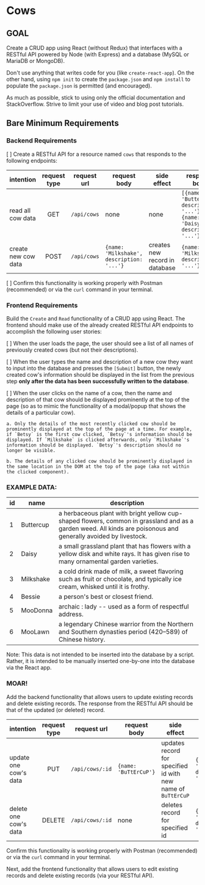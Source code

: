 # Cows

## GOAL

Create a CRUD app using React (without Redux) that interfaces with a RESTful API powered by Node (with Express) and a database (MySQL or MariaDB or MongoDB).

Don't use anything that writes code for you (like `create-react-app`). On the other hand, using `npm init` to create the `package.json` and `npm install` to populate the `package.json` is permitted (and encouraged).

As much as possible, stick to using only the official documentation and StackOverflow. Strive to limit your use of video and blog post tutorials.

## Bare Minimum Requirements

### Backend Requirements

[ ] Create a RESTful API for a resource named `cows` that responds to the following endpoints:

| intention           | request type | request url | request body                              | side effect                    | response body                                                                    |
|---------------------|:------------:|-------------|-------------------------------------------|--------------------------------|----------------------------------------------------------------------------------|
| read all cow data   | GET          | `/api/cows` | none                                      | none                           | `[{name: 'Buttercup', description: '...'}, {name: 'Daisy', description: '...'}]` |
| create new cow data | POST         | `/api/cows` | `{name: 'Milkshake', description: '...'}` | creates new record in database | `{name: 'Milkshake', description: '...'}`                                        |

[ ] Confirm this functionality is working properly with Postman (recommended) or via the `curl` command in your terminal.

### Frontend Requirements

Build the `Create` and `Read` functionality of a CRUD app using React. The frontend should make use of the already created RESTful API endpoints to accomplish the following user stories:

[ ] When the user loads the page, the user should see a list of all names of previously created cows (but not their descriptions).

[ ] When the user types the name and description of a new cow they want to input into the database and presses the `[Submit]` button, the newly created cow's information should be displayed in the list from the previous step **only after the data has been successfully written to the database**.

[ ] When the user clicks on the name of a cow, then the name and description of that cow should be displayed prominently at the top of the page (so as to mimic the functionality of a modal/popup that shows the details of a particular cow).

    a. Only the details of the most recently clicked cow should be prominently displayed at the top of the page at a time. For example, if `Betsy` is the first cow clicked, `Betsy`'s information should be displayed. If `Milkshake` is clicked afterwards, only `Milkshake`'s information should be displayed. `Betsy`'s description should no longer be visible.

    b. The details of any clicked cow should be prominently displayed in the same location in the DOM at the top of the page (aka not within the clicked component).

### EXAMPLE DATA:

 id | name      | description
----|-----------|------------------------------------------
  1 | Buttercup | a herbaceous plant with bright yellow cup-shaped flowers, common in grassland and as a garden weed. All kinds are poisonous and generally avoided by livestock.
  2 | Daisy     | a small grassland plant that has flowers with a yellow disk and white rays. It has given rise to many ornamental garden varieties.
  3 | Milkshake | a cold drink made of milk, a sweet flavoring such as fruit or chocolate, and typically ice cream, whisked until it is frothy.
  4 | Bessie    | a person's best or closest friend.
  5 | MooDonna  | archaic : lady -- used as a form of respectful address.
  6 | MooLawn   | a legendary Chinese warrior from the Northern and Southern dynasties period (420–589) of Chinese history.

Note: This data is not intended to be inserted into the database by a script. Rather, it is intended to be manually inserted one-by-one into the database via the React app.

### MOAR!

Add the backend functionality that allows users to update existing records and delete existing records. The response from the RESTful API should be that of the updated (or deleted) record.

| intention             | request type | request url     | request body          | side effect                                                  | response body                             |
|-----------------------|:------------:|-----------------|-----------------------|--------------------------------------------------------------|-------------------------------------------|
| update one cow's data | PUT          | `/api/cows/:id` | `{name: 'BuTtErCuP'}` | updates record for specified id with new name of `BuTtErCuP` | `{name: 'BuTtErCuP', description: '...'}` |
| delete one cow's data | DELETE       | `/api/cows/:id` | none                  | deletes record for specified id                              | `{name: 'BuTtErCuP', description: '...'}` |

Confirm this functionality is working properly with Postman (recommended) or via the `curl` command in your terminal.

Next, add the frontend functionality that allows users to edit existing records and delete existing records (via your RESTful API).
